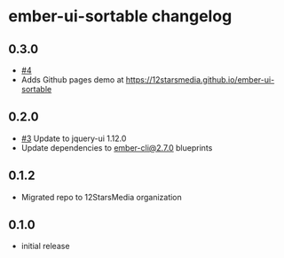 # ember-ui-sortable changelog

## 0.3.0
- [#4](https://github.com/12StarsMedia/ember-ui-sortable/pull/4) 
- Adds Github pages demo at https://12starsmedia.github.io/ember-ui-sortable

## 0.2.0
- [#3](https://github.com/12StarsMedia/ember-ui-sortable/pull/4) Update to jquery-ui 1.12.0
- Update dependencies to ember-cli@2.7.0 blueprints

## 0.1.2

- Migrated repo to 12StarsMedia organization

## 0.1.0

- initial release
